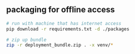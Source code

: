 ## packaging for offline access

```sh
# run with machine that has internet access
pip download -r requirements.txt -d ./packages

# zip up bundle
zip -r deployment_bundle.zip . -x venv/*
```
